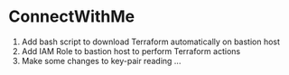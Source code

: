 # ConnectWithMe

1. Add bash script to download Terraform automatically on bastion host
2. Add IAM Role to bastion host to perform Terraform actions
3. Make some changes to key-pair reading ...
 